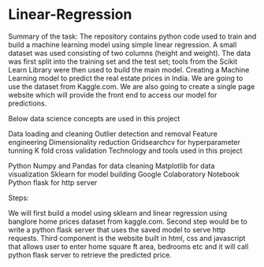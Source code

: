 # Linear-Regression
Summary of the task:
The repository contains python code used to train and build a machine learning model using simple linear regression. A small dataset was used consisting of two columns (height and weight). The data was first split into the training set and the test set; tools from the Scikit Learn Library were then used to build the main model.
Creating a Machine Learning model to predict the real estate prices in India. We are going to use the dataset from Kaggle.com. We are also going to create a single page website which will provide the front end to access our model for predictions.

Below data science concepts are used in this project

Data loading and cleaning
Outlier detection and removal
Feature engineering
Dimensionality reduction
Gridsearchcv for hyperparameter tunning
K fold cross validation
Technology and tools used in this project

Python
Numpy and Pandas for data cleaning
Matplotlib for data visualization
Sklearn for model building
Google Colaboratory Notebook
Python flask for http server

Steps:

We will first build a model using sklearn and linear regression using banglore home prices dataset from kaggle.com.
Second step would be to write a python flask server that uses the saved model to serve http requests.
Third component is the website built in html, css and javascript that allows user to enter home square ft area, bedrooms etc and it will call python flask server to retrieve the predicted price.
